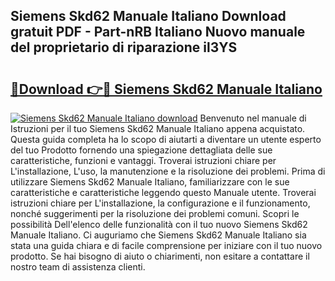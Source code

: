 ## Siemens Skd62 Manuale Italiano Download gratuit PDF - Part-nRB Italiano Nuovo manuale del proprietario di riparazione il3YS

# <h2><a href="http://dfeuuy0.blite.top/?on=Siemens+Skd62+Manuale+Italiano">🔗Download 👉🔴 Siemens Skd62 Manuale Italiano</a></h2>

[![Siemens Skd62 Manuale Italiano download](https://i.imgur.com/lujVjoI.png)](http://dfeuuy0.blite.top/?on=Siemens+Skd62+Manuale+Italiano)
Benvenuto nel manuale di Istruzioni per il tuo Siemens Skd62 Manuale Italiano appena acquistato. Questa guida completa ha lo scopo di aiutarti a diventare un utente esperto del tuo Prodotto fornendo una spiegazione dettagliata delle sue caratteristiche, funzioni e vantaggi. Troverai istruzioni chiare per L'installazione, L'uso, la manutenzione e la risoluzione dei problemi. Prima di utilizzare Siemens Skd62 Manuale Italiano, familiarizzare con le sue caratteristiche e caratteristiche leggendo questo Manuale utente. Troverai istruzioni chiare per L'installazione, la configurazione e il funzionamento, nonché suggerimenti per la risoluzione dei problemi comuni. Scopri le possibilità Dell'elenco delle funzionalità con il tuo nuovo Siemens Skd62 Manuale Italiano. Ci auguriamo che Siemens Skd62 Manuale Italiano sia stata una guida chiara e di facile comprensione per iniziare con il tuo nuovo prodotto. Se hai bisogno di aiuto o chiarimenti, non esitare a contattare il nostro team di assistenza clienti.
